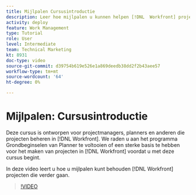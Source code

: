 ```yaml
---
title: Mijlpalen Cursusintroductie
description: Leer hoe mijlpalen u kunnen helpen [!DNL  Workfront] projecten die verder gaan.
activity: deploy
feature: Work Management
type: Tutorial
role: User
level: Intermediate
team: Technical Marketing
kt: 8931
doc-type: video
source-git-commit: d39754b619e526e1a869deedb38dd2f2b43aee57
workflow-type: tm+mt
source-wordcount: '64'
ht-degree: 0%

---
```


# Mijlpalen: Cursusintroductie

Deze cursus is ontworpen voor projectmanagers, planners en anderen die projecten beheren in [!DNL Workfront]. We raden u aan het programma Grondbeginselen van Planner te voltooien of een sterke basis te hebben voor het maken van projecten in [!DNL Workfront] voordat u met deze cursus begint.

In deze video leert u hoe u mijlpalen kunt behouden [!DNL  Workfront] projecten die verder gaan.

>[!VIDEO](https://video.tv.adobe.com/v/335203/?quality=12)
